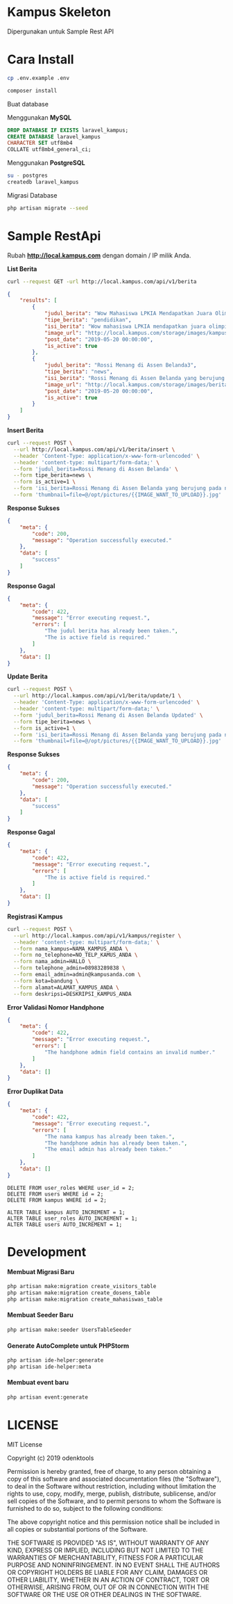 # Kampus Skeleton

Dipergunakan untuk Sample Rest API

# Cara Install

```bash
cp .env.example .env

composer install
```

Buat database

Menggunakan **MySQL**

```sql
DROP DATABASE IF EXISTS laravel_kampus;
CREATE DATABASE laravel_kampus
CHARACTER SET utf8mb4
COLLATE utf8mb4_general_ci;
```

Menggunakan **PostgreSQL**

```bash
su - postgres
createdb laravel_kampus
```

Migrasi Database

```bash
php artisan migrate --seed
```

# Sample RestApi

Rubah **http://local.kampus.com** dengan domain / IP milik Anda.

**List Berita**

```bash
curl --request GET -url http://local.kampus.com/api/v1/berita
```

```json
{
    "results": [
        {
            "judul_berita": "Wow Mahasiswa LPKIA Mendapatkan Juara Olimpiade Teknologi",
            "tipe_berita": "pendidikan",
            "isi_berita": "Wow mahasiswa LPKIA mendapatkan juara olimpiade teknologi pada hari kamis 09 September 2019 yang diselengarakan oleh...",
            "image_url": "http://local.kampus.com/storage/images/kampus/lpkia.png",
            "post_date": "2019-05-20 00:00:00",
            "is_active": true
        },
        {
            "judul_berita": "Rossi Menang di Assen Belanda3",
            "tipe_berita": "news",
            "isi_berita": "Rossi Menang di Assen Belanda yang berujung pada naiknya peringkat kelasemen",
            "image_url": "http://local.kampus.com/storage/images/berita/7tY99ZJm2PaHlJ3QnqgVbOZPO0xmmi5wvmyl8mri.png",
            "post_date": "2019-05-20 00:00:00",
            "is_active": true
        }
    ]
}
```

**Insert Berita**

```bash
curl --request POST \
  --url http://local.kampus.com/api/v1/berita/insert \
  --header 'Content-Type: application/x-www-form-urlencoded' \
  --header 'content-type: multipart/form-data;' \
  --form 'judul_berita=Rossi Menang di Assen Belanda' \
  --form tipe_berita=news \
  --form is_active=1 \
  --form 'isi_berita=Rossi Menang di Assen Belanda yang berujung pada naiknya peringkat kelasemen' \
  --form 'thumbnail=file=@/opt/pictures/{{IMAGE_WANT_TO_UPLOAD}}.jpg'
```

**Response Sukses**

```json
{
    "meta": {
        "code": 200,
        "message": "Operation successfully executed."
    },
    "data": [
        "success"
    ]
}
```

**Response Gagal**

```json
{
    "meta": {
        "code": 422,
        "message": "Error executing request.",
        "errors": [
            "The judul berita has already been taken.",
            "The is active field is required."
        ]
    },
    "data": []
}
```

**Update Berita**

```bash
curl --request POST \
  --url http://local.kampus.com/api/v1/berita/update/1 \
  --header 'Content-Type: application/x-www-form-urlencoded' \
  --header 'content-type: multipart/form-data;' \
  --form 'judul_berita=Rossi Menang di Assen Belanda Updated' \
  --form tipe_berita=news \
  --form is_active=1 \
  --form 'isi_berita=Rossi Menang di Assen Belanda yang berujung pada naiknya peringkat kelasemen' \
  --form 'thumbnail=file=@/opt/pictures/{{IMAGE_WANT_TO_UPLOAD}}.jpg'
```

**Response Sukses**

```json
{
    "meta": {
        "code": 200,
        "message": "Operation successfully executed."
    },
    "data": [
        "success"
    ]
}
```

**Response Gagal**

```json
{
    "meta": {
        "code": 422,
        "message": "Error executing request.",
        "errors": [
            "The is active field is required."
        ]
    },
    "data": []
}
```

**Registrasi Kampus**

```bash
curl --request POST \
  --url http://local.kampus.com/api/v1/kampus/register \
  --header 'content-type: multipart/form-data;' \
  --form nama_kampus=NAMA_KAMPUS_ANDA \
  --form no_telephone=NO_TELP_KAMUS_ANDA \
  --form nama_admin=HALLO \
  --form telephone_admin=08983289838 \
  --form email_admin=admin@kampusanda.com \
  --form kota=bandung \
  --form alamat=ALAMAT_KAMPUS_ANDA \
  --form deskripsi=DESKRIPSI_KAMPUS_ANDA
```

**Error Validasi Nomor Handphone**

```json
{
    "meta": {
        "code": 422,
        "message": "Error executing request.",
        "errors": [
            "The handphone admin field contains an invalid number."
        ]
    },
    "data": []
}
```

**Error Duplikat Data**

```json
{
    "meta": {
        "code": 422,
        "message": "Error executing request.",
        "errors": [
            "The nama kampus has already been taken.",
            "The handphone admin has already been taken.",
            "The email admin has already been taken."
        ]
    },
    "data": []
}
```

```
DELETE FROM user_roles WHERE user_id = 2;
DELETE FROM users WHERE id = 2;
DELETE FROM kampus WHERE id = 2;

ALTER TABLE kampus AUTO_INCREMENT = 1;
ALTER TABLE user_roles AUTO_INCREMENT = 1;
ALTER TABLE users AUTO_INCREMENT = 1;
```

# Development

#### Membuat Migrasi Baru

```bash
php artisan make:migration create_visitors_table
php artisan make:migration create_dosens_table
php artisan make:migration create_mahasiswas_table
```

#### Membuat Seeder Baru

```bash
php artisan make:seeder UsersTableSeeder
```

#### Generate AutoComplete untuk PHPStorm

```bash
php artisan ide-helper:generate
php artisan ide-helper:meta
```

#### Membuat event baru

```bash
php artisan event:generate
```

# LICENSE

MIT License

Copyright (c) 2019 odenktools

Permission is hereby granted, free of charge, to any person obtaining a copy
of this software and associated documentation files (the "Software"), to deal
in the Software without restriction, including without limitation the rights
to use, copy, modify, merge, publish, distribute, sublicense, and/or sell
copies of the Software, and to permit persons to whom the Software is
furnished to do so, subject to the following conditions:

The above copyright notice and this permission notice shall be included in all
copies or substantial portions of the Software.

THE SOFTWARE IS PROVIDED "AS IS", WITHOUT WARRANTY OF ANY KIND, EXPRESS OR
IMPLIED, INCLUDING BUT NOT LIMITED TO THE WARRANTIES OF MERCHANTABILITY,
FITNESS FOR A PARTICULAR PURPOSE AND NONINFRINGEMENT. IN NO EVENT SHALL THE
AUTHORS OR COPYRIGHT HOLDERS BE LIABLE FOR ANY CLAIM, DAMAGES OR OTHER
LIABILITY, WHETHER IN AN ACTION OF CONTRACT, TORT OR OTHERWISE, ARISING FROM,
OUT OF OR IN CONNECTION WITH THE SOFTWARE OR THE USE OR OTHER DEALINGS IN THE
SOFTWARE.
